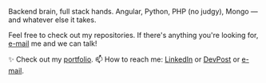 Backend brain, full stack hands.
Angular, Python, PHP (no judgy), Mongo — and whatever else it takes.

Feel free to check out my repositories. If there's anything you're looking for, [e-mail](mailto:dldeshmu@usc.edu) me and we can talk!

✨ Check out my [portfolio](https://curry-dev.github.io/devankshi).
📫 How to reach me: [LinkedIn](https://www.linkedin.com/in/devankshi) or [DevPost](https://devpost.com/curry-dev) or [e-mail](mailto:dldeshmu@usc.edu).
